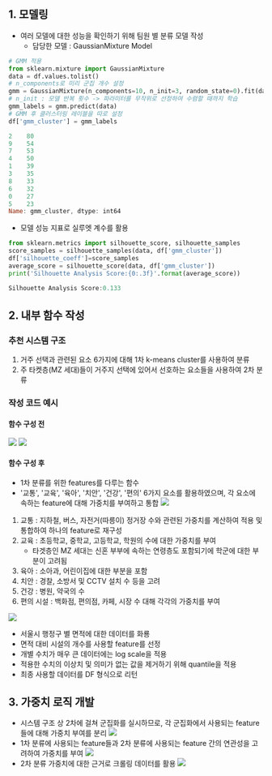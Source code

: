 ## 1. 모델링

- 여러 모델에 대한 성능을 확인하기 위해 팀원 별 분류 모델 작성
	- 담당한 모델 : GaussianMixture Model

```python
# GMM 적용
from sklearn.mixture import GaussianMixture
data = df.values.tolist()
# n_components로 미리 군집 개수 설정
gmm = GaussianMixture(n_components=10, n_init=3, random_state=0).fit(data)
# n_init : 모델 반복 횟수 -> 파라미터를 무작위로 선정하여 수렴할 때까지 학습
gmm_labels = gmm.predict(data)
# GMM 후 클러스터링 레이블을 따로 설정
df['gmm_cluster'] = gmm_labels
```

```powershell
2    80
9    54
7    53
4    50
1    39
3    35
8    33
6    32
0    27
5    23
Name: gmm_cluster, dtype: int64
```

- 모델 성능 지표로 실루엣 계수를 활용

```python
from sklearn.metrics import silhouette_score, silhouette_samples
score_samples = silhouette_samples(data, df['gmm_cluster'])
df['silhouette_coeff']=score_samples
average_score = silhouette_score(data, df['gmm_cluster'])
print('Silhouette Analysis Score:{0:.3f}'.format(average_score))
```

```powershell
Silhouette Analysis Score:0.133
```


## 2. 내부 함수 작성
### 추천 시스템 구조
1. 거주 선택과 관련된 요소 6가지에 대해 1차 k-means cluster를 사용하여 분류
2. 주 타켓층(MZ 세대)들이 거주지 선택에 있어서 선호하는 요소들을 사용하여 2차 분류

### 작성 코드 예시
#### 함수 구성 전
![](Attatched/tmp_1.png)
![](Attatched/tmp_2.png)

#### 함수 구성 후

- 1차 분류를 위한 features를 다루는 함수
- '교통', '교육', '육아', '치안', '건강', '편의' 6가지 요소를 활용하였으며, 각 요소에 속하는 feature에 대해 가중치를 부여하고 통합
![](Attatched/assemble_features.png)
1. 교통 : 지하철, 버스, 자전거(따릉이) 정거장 수와 관련된 가중치를 계산하여 적용 및 통합하여 하나의 feature로 재구성
2. 교육 : 초등학교, 중학교, 고등학교, 학원의 수에 대한 가중치를 부여
	- 타겟층인 MZ 세대는 신혼 부부에 속하는 연령층도 포함되기에 학군에 대한 부분이 고려됨
3. 육아 : 소아과, 어린이집에 대한 부분을 포함
4. 치안 : 경찰, 소방서 및 CCTV 설치 수 등을 고려
5. 건강 : 병원, 약국의 수
6. 편의 시설 : 백화점, 편의점, 카페, 시장 수 대해 각각의 가중치를 부여

![](Attatched/processing_df.png)
- 서울시 행정구 별 면적에 대한 데이터를 화룡
- 면적 대비 시설의 개수를 사용할 feature를 선정
- 개별 수치가 매우 큰 데이터에는 log scale을 적용
- 적용한 수치의 이상치 및 의미가 없는 값을 제거하기 위해 quantile을 적용
- 최종 사용할 데이터를 DF 형식으로 리턴

## 3. 가중치 로직 개발

- 시스템 구조 상 2차에 걸쳐 군집화를 실시하므로, 각 군집화에서 사용되는 feature들에 대해 가중치 부여를 분리
![](Attatched/Pasted%20image%2020240318034056.png)
- 1차 분류에 사용되는 feature들과  2차 분류에 사용되는 feature 간의 연관성을 고려하여 가중치를 부여
![](Attatched/Pasted%20image%2020240318033158.png)
- 2차 분류 가중치에 대한 근거로 크롤링 데이터를 활용
![](Attatched/Pasted%20image%2020240318035011.png)

